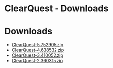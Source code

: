 
ClearQuest - Downloads
======================

# Downloads

- [ClearQuest-5.752905.zip](https://raw.githubusercontent.com/UrbanCode/IBM-UCB-PLUGINS/main/files/ClearQuest/ClearQuest-5.752905.zip)
- [ClearQuest-4.638532.zip](https://raw.githubusercontent.com/UrbanCode/IBM-UCB-PLUGINS/main/files/ClearQuest/ClearQuest-4.638532.zip)
- [ClearQuest-3.410052.zip](https://raw.githubusercontent.com/UrbanCode/IBM-UCB-PLUGINS/main/files/ClearQuest/ClearQuest-3.410052.zip)
- [ClearQuest-2.360315.zip](https://raw.githubusercontent.com/UrbanCode/IBM-UCB-PLUGINS/main/files/ClearQuest/ClearQuest-2.360315.zip)
